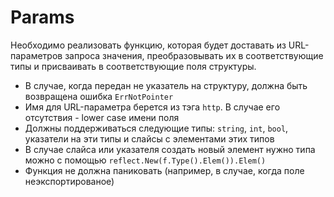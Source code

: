 # Params

Необходимо реализовать функцию, которая будет доставать из URL-параметров запроса
значения, преобразовывать их в соответствующие типы и присваивать в соответствующие
поля структуры.

* В случае, когда передан не указатель на структуру, должна быть возвращена
ошибка `ErrNotPointer`
* Имя для URL-параметра берется из тэга `http`. В случае его отсутствия - lower case
имени поля
* Должны поддерживаться следующие типы: `string`, `int`, `bool`, указатели на эти типы
и слайсы с элементами этих типов
* В случае слайса или указателя создать новый элемент нужно типа можно с помощью
`reflect.New(f.Type().Elem()).Elem()`
* Функция не должна паниковать (например, в случае, когда поле неэкспортированое)